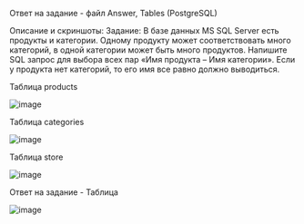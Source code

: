 Ответ на задание - файл Answer, Tables (PostgreSQL)

Описание и скриншоты:
Задание:
В базе данных MS SQL Server есть продукты и категории. Одному продукту может соответствовать много категорий, в одной категории может быть много продуктов. Напишите SQL запрос для выбора всех пар «Имя продукта – Имя категории». Если у продукта нет категорий, то его имя все равно должно выводиться.

Таблица products

![image](https://github.com/undercat-code/SQL-query/assets/101084457/cf53943b-7d01-443c-9873-e531278027a5)

Таблица categories

![image](https://github.com/undercat-code/SQL-query/assets/101084457/fce7e4f5-bbb7-4235-9b0d-ee62af98756b)

Таблица store

![image](https://github.com/undercat-code/SQL-query/assets/101084457/84bb2f49-96a2-4c75-850e-1982165ddf6e)

Ответ на задание - Таблица

![image](https://github.com/undercat-code/SQL-query/assets/101084457/0d7242b2-ab00-4b20-9486-6d71747da5d6)
